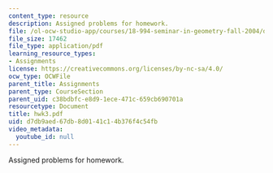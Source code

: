 ```yaml
---
content_type: resource
description: Assigned problems for homework.
file: /ol-ocw-studio-app/courses/18-994-seminar-in-geometry-fall-2004/d7db9aed67db8d0141c14b376f4c54fb_hwk3.pdf
file_size: 17462
file_type: application/pdf
learning_resource_types:
- Assignments
license: https://creativecommons.org/licenses/by-nc-sa/4.0/
ocw_type: OCWFile
parent_title: Assignments
parent_type: CourseSection
parent_uid: c38bdbfc-e8d9-1ece-471c-659cb690701a
resourcetype: Document
title: hwk3.pdf
uid: d7db9aed-67db-8d01-41c1-4b376f4c54fb
video_metadata:
  youtube_id: null
---
```

Assigned problems for homework.